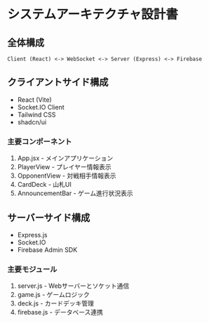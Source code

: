 
# システムアーキテクチャ設計書

## 全体構成
```
Client (React) <-> WebSocket <-> Server (Express) <-> Firebase
```

## クライアントサイド構成
- React (Vite)
- Socket.IO Client
- Tailwind CSS
- shadcn/ui

### 主要コンポーネント
1. App.jsx - メインアプリケーション
2. PlayerView - プレイヤー情報表示
3. OpponentView - 対戦相手情報表示
4. CardDeck - 山札UI
5. AnnouncementBar - ゲーム進行状況表示

## サーバーサイド構成
- Express.js
- Socket.IO
- Firebase Admin SDK

### 主要モジュール
1. server.js - Webサーバーとソケット通信
2. game.js - ゲームロジック
3. deck.js - カードデッキ管理
4. firebase.js - データベース連携
